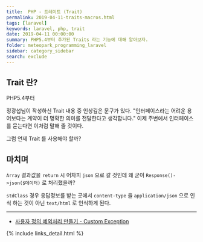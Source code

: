```yaml
---
title:  PHP - 트레이트 (Trait)
permalink: 2019-04-11-traits-macros.html
tags: [laravel]
keywords: laravel, php, trait
date: 2019-04-11 00:00:00
summary: PHP5.4부터 추가된 Traits 라는 기능에 대해 알아보자.
folder: meteopark_programming_laravel
sidebar: category_sidebar
search: exclude
---
```

## Trait 란?
PHP5.4부터

정광섭님이 작성하신 Trait 내용 중 인상깊은 문구가 있다. "인터페이스라는 어려운 용어보다는 계약이 더 명확한 의미를 전달한다고 생각합니다." 이제 주변에서 인터페이스를 묻는다면 이처럼 말해 줄 것이다.

그럼 언제 Trait 를 사용해야 할까?







## 마치며
`Array` 결과값을 `return` 시 어차피 `json` 으로 갈 것인데 왜 굳이 `Response()->json($데이터)` 로 처리했을까? 

`stdClass` 경우 응답정보를 받는 곳에서 `content-type` 을 `application/json` 으로 인식 하는 것이 아닌 `text/html` 로 인식하게 된다.  

- - -
- [사용자 정의 예외처리 만들기 - Custom Exception](https://github.com/meteopark/laravel-core/blob/master/guide/response-custom-exception.md)

{% include links_detail.html %}


